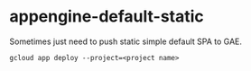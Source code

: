 # appengine-default-static

Sometimes just need to push static simple default SPA to GAE.

```
gcloud app deploy --project=<project name>
```

